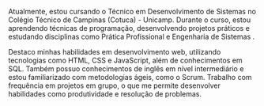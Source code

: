 Atualmente, estou cursando o Técnico em Desenvolvimento de Sistemas no Colégio Técnico de Campinas (Cotuca) - Unicamp. 
Durante o curso, estou aprendendo técnicas de programação, 
desenvolvendo projetos práticos e estudando disciplinas 
como Prática Profissional e Engenharia de Sistemas . 

Destaco minhas habilidades em desenvolvimento web, utilizando tecnologias como HTML, 
CSS e JavaScript, além de conhecimentos em SQL. Também possuo conhecimentos de inglês 
em nível intermediário e estou familiarizado com metodologias ágeis, como o Scrum. 
Trabalho com frequência em projetos em grupo, o que me permite desenvolver habilidades 
como produtividade e resolução de problemas.
